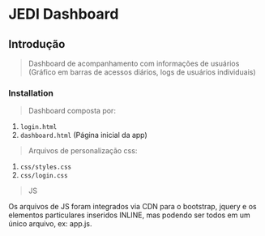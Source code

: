 # JEDI Dashboard

## Introdução

> Dashboard de acompanhamento com informações de usuários (Gráfico em barras de acessos diários, logs de usuários individuais)

### Installation

> Dashboard composta por: 

 1. `login.html`
 2. `dashboard.html` (Página inicial da app)
 
 > Arquivos de personalização css:
 
 1. `css/styles.css`
 2. `css/login.css`
 
 > JS
 
 Os arquivos de JS foram integrados via CDN para o bootstrap, jquery e os elementos particulares inseridos INLINE, mas podendo ser todos em um único arquivo, ex: app.js.

